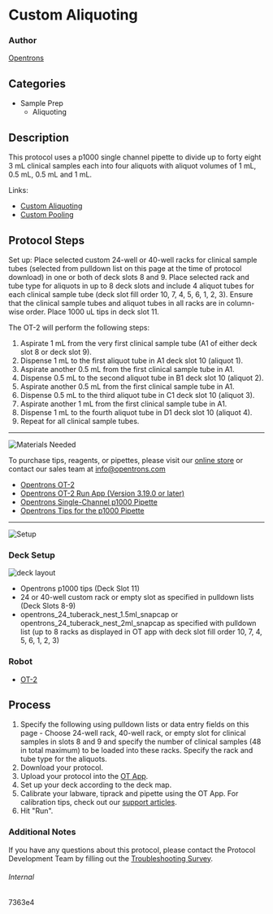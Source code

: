 # Custom Aliquoting

### Author
[Opentrons](https://opentrons.com/)

## Categories
* Sample Prep
     * Aliquoting

## Description

This protocol uses a p1000 single channel pipette to divide up to forty eight 3 mL clinical samples each into four aliquots with aliquot volumes of 1 mL, 0.5 mL, 0.5 mL and 1 mL.

Links:
* [Custom Aliquoting](https://protocols.opentrons.com/protocol/7363e4)
* [Custom Pooling](https://protocols.opentrons.com/protocol/7363e4-part-2)


## Protocol Steps

Set up: Place selected custom 24-well or 40-well racks for clinical sample tubes (selected from pulldown list on this page at the time of protocol download) in one or both of deck slots 8 and 9. Place selected rack and tube type for aliquots in up to 8 deck slots and include 4 aliquot tubes for each clinical sample tube (deck slot fill order 10, 7, 4, 5, 6, 1, 2, 3). Ensure that the clinical sample tubes and aliquot tubes in all racks are in column-wise order. Place 1000 uL tips in deck slot 11.

The OT-2 will perform the following steps:
1. Aspirate 1 mL from the very first clinical sample tube (A1 of either deck slot 8 or deck slot 9).
2. Dispense 1 mL to the first aliquot tube in A1 deck slot 10 (aliquot 1).
3. Aspirate another 0.5 mL from the first clinical sample tube in A1.
4. Dispense 0.5 mL to the second aliquot tube in B1 deck slot 10 (aliquot 2).
5. Aspirate another 0.5 mL from the first clinical sample tube in A1.
6. Dispense 0.5 mL to the third aliquot tube in C1 deck slot 10 (aliquot 3).
7. Aspirate another 1 mL from the first clinical sample tube in A1.
8. Dispense 1 mL to the fourth aliquot tube in D1 deck slot 10 (aliquot 4).
9. Repeat for all clinical sample tubes.

---
![Materials Needed](https://s3.amazonaws.com/opentrons-protocol-library-website/custom-README-images/001-General+Headings/materials.png)

To purchase tips, reagents, or pipettes, please visit our [online store](https://shop.opentrons.com/) or contact our sales team at [info@opentrons.com](mailto:info@opentrons.com)

* [Opentrons OT-2](https://shop.opentrons.com/collections/ot-2-robot/products/ot-2)
* [Opentrons OT-2 Run App (Version 3.19.0 or later)](https://opentrons.com/ot-app/)
* [Opentrons Single-Channel p1000 Pipette](https://shop.opentrons.com/collections/ot-2-pipettes/products/single-channel-electronic-pipette)
* [Opentrons Tips for the p1000 Pipette](https://shop.opentrons.com/collections/opentrons-tips)

---
![Setup](https://s3.amazonaws.com/opentrons-protocol-library-website/custom-README-images/001-General+Headings/Setup.png)

### Deck Setup
![deck layout](https://opentrons-protocol-library-website.s3.amazonaws.com/custom-README-images/7363e4/7363e4_layout.png)

* Opentrons p1000 tips (Deck Slot 11)
* 24 or 40-well custom rack or empty slot as specified in pulldown lists (Deck Slots 8-9)
* opentrons_24_tuberack_nest_1.5ml_snapcap or opentrons_24_tuberack_nest_2ml_snapcap as specified with pulldown list (up to 8 racks as displayed in OT app with deck slot fill order 10, 7, 4, 5, 6, 1, 2, 3)


### Robot
* [OT-2](https://opentrons.com/ot-2)

## Process
1. Specify the following using pulldown lists or data entry fields on this page - Choose 24-well rack, 40-well rack, or empty slot for clinical samples in slots 8 and 9 and specify the number of clinical samples (48 in total maximum) to be loaded into these racks. Specify the rack and tube type for the aliquots.
2. Download your protocol.
3. Upload your protocol into the [OT App](https://opentrons.com/ot-app).
4. Set up your deck according to the deck map.
5. Calibrate your labware, tiprack and pipette using the OT App. For calibration tips, check out our [support articles](https://support.opentrons.com/en/collections/1559720-guide-for-getting-started-with-the-ot-2).
6. Hit "Run".

### Additional Notes
If you have any questions about this protocol, please contact the Protocol Development Team by filling out the [Troubleshooting Survey](https://protocol-troubleshooting.paperform.co/).

###### Internal
7363e4
